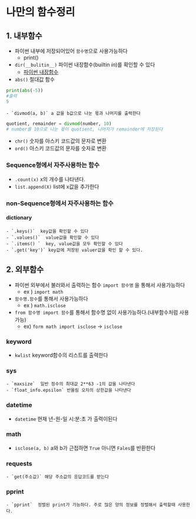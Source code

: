 # 나만의 함수정리

## 1. 내부함수

 - 파이썬 내부에 저장되어있어 `함수명`으로 사용가능하다
   	- print()
- `dir(__bulitin__)` 파이썬 내장함수(builtin _in_)를 확인할 수 있다
    - [파이썬 내장함수](https://docs.python.org/ko/3/library/functions.html)
- `abs()` 절대값 함수

```python
print(abs(-5))
#출력
5
```

	- `divmod(a, b)` a 값을 b값으로 나눈 몫과 나머지를 출력한다

```python
quotient, remainder = divmod(number, 10) 
# number를 10으로 나눈 몫이 quotient, 나머지가 remainder에 저장된다
```

- `chr()` 숫자를 아스키 코드값의 문자로 변환
- `ord()` 아스키 코드값의 문자를 숫자로 변환

### Sequence형에서 자주사용하는 함수

- `.count(x)` x의 개수를 나타낸다. 
- `list.append(X)` list에 x값을 추가한다

### non-Sequence형에서 자주사용하는 함수

#### dictionary

	- `.keys()`  key값을 확인할 수 있다
	- `.values()`  value값을 확인할 수 있다
	- `.items() `  key, value값을 모두 확인할 수 있다
	- `.get('key')` key값에 저장된 valuer값을 확인 할 수 있다.

## 2. 외부함수

 - 파이썬 외부에서 불러와서 출력하는 함수 `import 함수명` 을 통해서 사용가능하다 
   	- ex ) `import math`
 - `함수명.함수`를 통해서 사용가능하다
   	- ex ) `math.isclose`
 - `from 함수명 import 함수`를 통해서 함수명 없이 사용가능하다.(내부함수처럼 사용가능)
   	- ex) `form math import isclose` -> `isclose`

### keyword

- `kwlist`  keyword함수의 리스트를 출력한다

### sys

	- `maxsize`  일반 정수의 최대값 2**63 -1의 값을 나타낸다
	- `float_info.epsilon` 반올림 오차의 상한값을 나타낸다

### datetime

 - `datetime` 현재 년-원-일 시:분:초 가 출력이된다

### math

- `isclose(a, b)` a와 b가 근접하면 `True` 아니면 `Fales`를 반환한다

### requests

	- `get(주소값)` 해당 주소값의 응답코드를 받는다  

### pprint

	- `pprint`  정렬된 print가 가능하다. 주로 많은 양의 정보를 정렬해서 출력할때 사용한다.


